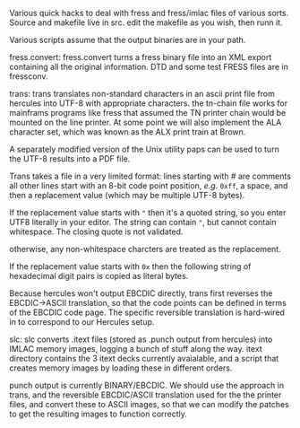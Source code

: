 Various quick hacks to deal with fress and fress/imlac
files of various sorts. Source and makefile live in src.
edit the makefile as you wish, then runn it.

Various scripts assume that the output binaries are in your
path.

fress.convert:
fress.convert turns a fress binary file into an XML export
containing all the original information. DTD and some test
FRESS files are in fressconv.

trans:
trans translates non-standard characters in an ascii print
file from hercules into UTF-8 with appropriate characters.
the tn-chain file works for mainframs programs like fress that
assumed the TN printer chain would be mounted on the line
printer. At some point we will also implement the ALA character
set, which was known as the ALX print train at Brown.

A separately modified version of the Unix utility paps can be
used to turn the UTF-8 results into a PDF file.

Trans takes a file in a very limited format:
lines starting with # are comments
all other lines start with an 8-bit code point position,
_e.g._ `0xff`, a space, and then a replacement value (which may be multiple
UTF-8 bytes).

If the replacement value starts with `"` then it's a quoted
string, so you enter UTF8 literally in your editor. The string can contain `"`,
but cannot contain whitespace. The closing quote is not validated.

otherwise, any non-whitespace charcters are treated as the replacement.

If the replacement value starts with `0x` then the following string of hexadecimal
digit pairs is copied as literal bytes.

Because hercules won't output EBCDIC directly, trans first reverses the EBCDIC->ASCII
translation, so that the code points can be defined in terms of the EBCDIC code page.
The specific reversible translation is hard-wired in to correspond to our Hercules
setup.

slc:
slc converts .itext files (stored as .punch output from
hercules) into IMLAC memory images, logging a bunch of stuff
along the way. itext directory contains the 3 itext decks
currently avaialable, and a script that creates memory images
by loading these in different orders.

punch output is currently BINARY/EBCDIC. We should use the
approach in trans, and the reversible EBCDIC/ASCII translation
used for the the printer files, and convert these to
ASCII images, so that we can modify the patches to get the
resulting images to function correctly. 
